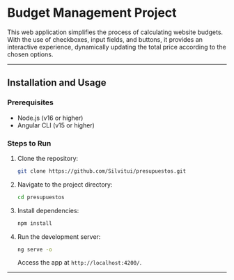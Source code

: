 # Budget Management Project 

This web application simplifies the process of calculating website budgets. With the use of checkboxes, input fields, and buttons, it provides an interactive experience, dynamically updating the total price according to the chosen options.

---



## **Installation and Usage**

### Prerequisites
- Node.js (v16 or higher)
- Angular CLI (v15 or higher)

### Steps to Run

1. Clone the repository:
   ```bash
   git clone https://github.com/Silvitui/presupuestos.git
   ```

2. Navigate to the project directory:
   ```bash
   cd presupuestos
   ```

3. Install dependencies:
   ```bash
   npm install
   ```

4. Run the development server:
   ```bash
   ng serve -o
   ```
   Access the app at `http://localhost:4200/`.

---


